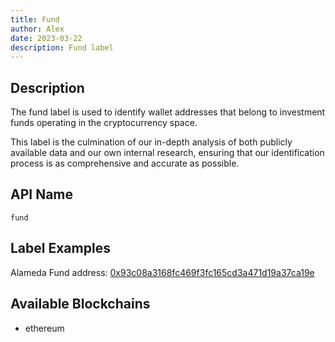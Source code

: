 ```yaml
---
title: Fund
author: Alex
date: 2023-03-22
description: Fund label
---
```


## Description

The fund label is used to identify wallet addresses that belong to investment funds operating in the cryptocurrency space.

This label is the culmination of our in-depth analysis of both publicly available data and our own internal research, ensuring that our identification process is as comprehensive and accurate as possible.

## API Name

`fund`

## Label Examples

Alameda Fund address: [0x93c08a3168fc469f3fc165cd3a471d19a37ca19e](https://etherscan.io/address/0x93c08a3168fc469f3fc165cd3a471d19a37ca19e)

## Available Blockchains

* ethereum

